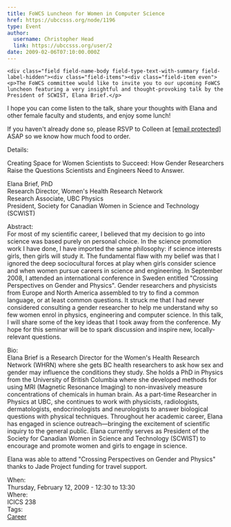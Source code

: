 ```yaml
---
title: FoWCS Luncheon for Women in Computer Science 
href: https://ubccsss.org/node/1196
type: Event
author:
  username: Christopher Head
  link: https://ubccsss.org/user/2
date: 2009-02-06T07:10:00.000Z
---
```



    <div class="field field-name-body field-type-text-with-summary field-label-hidden"><div class="field-items"><div class="field-item even"><p>The FoWCS committee would like to invite you to our upcoming FoWCS luncheon featuring a very insightful and thought-provoking talk by the President of SCWIST, Elana Brief.</p>
<p>I hope you can come listen to the talk, share your thoughts with Elana and other female faculty and students, and enjoy some lunch!</p>
<p>If you haven&apos;t already done so, please RSVP to Colleen at <a href="/cdn-cgi/l/email-protection#5f3b363e3230313b3c1f3c2c712a3d3c713c3e"><span class="__cf_email__" data-cfemail="d7b3beb6bab8b9b3b497b4a4f9a2b5b4f9b4b6">[email&#xA0;protected]</span></a> ASAP so we know how much food to order.</p>
<p>Details:</p>
<p>Creating Space for Women Scientists to Succeed: How Gender Researchers Raise the Questions Scientists and Engineers Need to Answer.</p>
<p>Elana Brief, PhD<br>
Research Director, Women&apos;s Health Research Network<br>
Research Associate, UBC Physics<br>
President, Society for Canadian Women in Science and Technology (SCWIST)</p>
<p>Abstract:<br>
For most of my scientific career, I believed that my decision to go into science was based purely on personal choice. In the science promotion work I have done, I have imported the same philosophy: if science interests girls, then girls will study it. The fundamental flaw with my belief was that I ignored the deep sociocultural forces at play when girls consider science and when women pursue careers in science and engineering. In September 2008, I attended an international conference in Sweden entitled &quot;Crossing Perspectives on Gender and Physics&quot;.  Gender researchers and physicists from Europe and North America assembled to try to find a common language, or at least common questions. It struck me that I had never considered consulting a gender researcher to help me understand why so few women enrol in physics, engineering and computer science. In this talk, I will share some of the key ideas that I took away from the conference. My hope for this seminar will be to spark discussion and inspire new, locally-relevant questions.</p>
<p>Bio:<br>
Elana Brief is a Research Director for the Women&apos;s Health Research Network (WHRN) where she gets BC health researchers to ask how sex and gender may influence the conditions they study. She holds a PhD in Physics from the University of British Columbia where she developed methods for using MRI (Magnetic Resonance Imaging) to non-invasively measure concentrations of chemicals in human brain. As a part-time Researcher in Physics at UBC, she continues to work with physicists, radiologists, dermatologists, endocrinologists and neurologists to answer biological questions with physical techniques. Throughout her academic career, Elana has engaged in science outreach&#x2014;bringing the excitement of scientific inquiry to the general public. Elana currently serves as President of the Society for Canadian Women in Science and Technology (SCWIST) to encourage and promote women and girls to engage in science.</p>
<p>Elana was able to attend &quot;Crossing Perspectives on Gender and Physics&quot; thanks to Jade Project funding for travel support.</p>
</div></div></div><div class="field field-name-field-dates field-type-datetime field-label-above"><div class="field-label">When:&#xA0;</div><div class="field-items"><div class="field-item even"><span class="date-display-single">Thursday, February 12, 2009 - <span class="date-display-range"><span class="date-display-start">12:30</span> to <span class="date-display-end">13:30</span></span></span></div></div></div><div class="field field-name-field-location field-type-text field-label-above"><div class="field-label">Where:&#xA0;</div><div class="field-items"><div class="field-item even">ICICS 238</div></div></div>    <footer>
    <div class="field field-name-field-tags field-type-taxonomy-term-reference field-label-above"><div class="field-label">Tags:&#xA0;</div><div class="field-items"><div class="field-item even"><a href="/career">Career</a></div></div></div>      </footer>
    